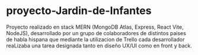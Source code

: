 # proyecto-Jardin-de-Infantes


Proyecto realizado en stack MERN (MongoDB Atlas, Express, React Vite, NodeJS), desarrollado por un grupo de colaboradores de distintos paises de habla hispana que mediante la utilizacion de Trello cada desarrollador reaLizaba una tarea designada tanto en diseño UX/UI como en front y back.
